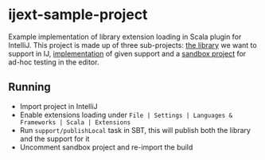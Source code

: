 # ijext-sample-project
Example implementation of library extension loading in Scala plugin for IntelliJ.
This project is made up of three sub-projects: [the library](https://github.com/mutcianm/ijext-sample-project/tree/master/library/src/main/scala/org/jetbrains/scala/libextensions/test) we want to support in IJ,
[implementation](https://github.com/mutcianm/ijext-sample-project/tree/master/ijext/src/main) of given support and a [sandbox project](https://github.com/mutcianm/ijext-sample-project/tree/master/test-project/src/main/scala) for ad-hoc testing in the editor.


## Running
- Import project in IntelliJ
- Enable extensions loading under `File | Settings | Languages & Frameworks | Scala | Extensions`
- Run `support/publishLocal` task in SBT, this will publish both the library and the support for it
- Uncomment sandbox project and re-import the build
